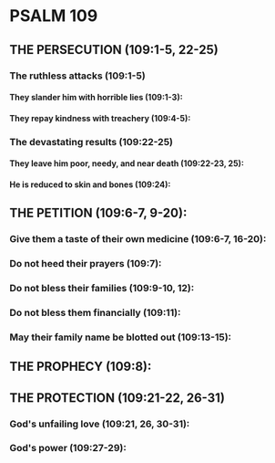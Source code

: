 ---
---
# PSALM 109 
## THE PERSECUTION (109:1-5, 22-25) 
###  The ruthless attacks (109:1-5) 
####  They slander him with horrible lies (109:1-3): 
####  They repay kindness with treachery (109:4-5): 
###  The devastating results (109:22-25) 
####  They leave him poor, needy, and near death (109:22-23, 25): 
####  He is reduced to skin and bones (109:24): 
## THE PETITION (109:6-7, 9-20): 
###  Give them a taste of their own medicine (109:6-7, 16-20): 
###  Do not heed their prayers (109:7): 
###  Do not bless their families (109:9-10, 12): 
###  Do not bless them financially (109:11): 
###  May their family name be blotted out (109:13-15): 
## THE PROPHECY (109:8): 
## THE PROTECTION (109:21-22, 26-31) 
###  God\'s unfailing love (109:21, 26, 30-31): 
###  God\'s power (109:27-29): 
